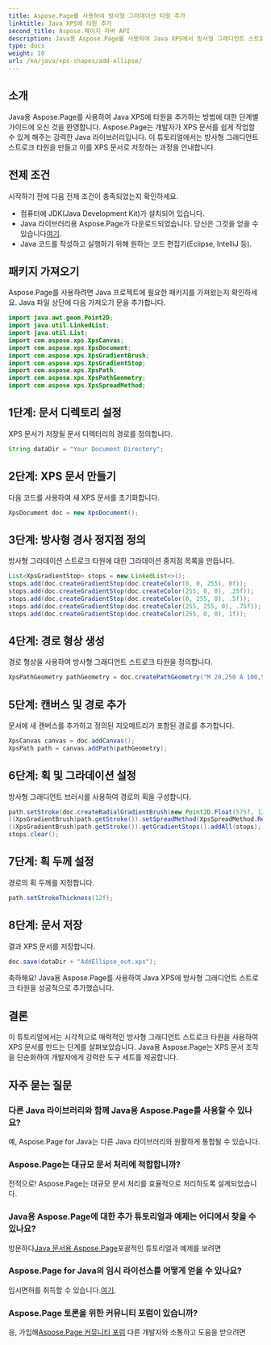 ```yaml
---
title: Aspose.Page를 사용하여 방사형 그라데이션 타원 추가
linktitle: Java XPS에 타원 추가
second_title: Aspose.페이지 자바 API
description: Java용 Aspose.Page를 사용하여 Java XPS에서 방사형 그래디언트 스트로크 타원을 추가하는 방법에 대한 단계별 가이드를 살펴보세요. 손쉽게 문서 작성 기능을 향상해 보세요.
type: docs
weight: 10
url: /ko/java/xps-shapes/add-ellipse/
---
```

## 소개
Java용 Aspose.Page를 사용하여 Java XPS에 타원을 추가하는 방법에 대한 단계별 가이드에 오신 것을 환영합니다. Aspose.Page는 개발자가 XPS 문서를 쉽게 작업할 수 있게 해주는 강력한 Java 라이브러리입니다. 이 튜토리얼에서는 방사형 그래디언트 스트로크 타원을 만들고 이를 XPS 문서로 저장하는 과정을 안내합니다.
## 전제 조건
시작하기 전에 다음 전제 조건이 충족되었는지 확인하세요.
- 컴퓨터에 JDK(Java Development Kit)가 설치되어 있습니다.
-  Java 라이브러리용 Aspose.Page가 다운로드되었습니다. 당신은 그것을 얻을 수 있습니다[여기](https://releases.aspose.com/page/java/).
- Java 코드를 작성하고 실행하기 위해 원하는 코드 편집기(Eclipse, IntelliJ 등).
## 패키지 가져오기
Aspose.Page를 사용하려면 Java 프로젝트에 필요한 패키지를 가져왔는지 확인하세요. Java 파일 상단에 다음 가져오기 문을 추가합니다.
```java
import java.awt.geom.Point2D;
import java.util.LinkedList;
import java.util.List;
import com.aspose.xps.XpsCanvas;
import com.aspose.xps.XpsDocument;
import com.aspose.xps.XpsGradientBrush;
import com.aspose.xps.XpsGradientStop;
import com.aspose.xps.XpsPath;
import com.aspose.xps.XpsPathGeometry;
import com.aspose.xps.XpsSpreadMethod;
```
## 1단계: 문서 디렉토리 설정
XPS 문서가 저장될 문서 디렉터리의 경로를 정의합니다.
```java
String dataDir = "Your Document Directory";
```
## 2단계: XPS 문서 만들기
다음 코드를 사용하여 새 XPS 문서를 초기화합니다.
```java
XpsDocument doc = new XpsDocument();
```
## 3단계: 방사형 경사 정지점 정의
방사형 그라데이션 스트로크 타원에 대한 그라데이션 중지점 목록을 만듭니다.
```java
List<XpsGradientStop> stops = new LinkedList<>();
stops.add(doc.createGradientStop(doc.createColor(0, 0, 255), 0f));
stops.add(doc.createGradientStop(doc.createColor(255, 0, 0), .25f));
stops.add(doc.createGradientStop(doc.createColor(0, 255, 0), .5f));
stops.add(doc.createGradientStop(doc.createColor(255, 255, 0), .75f));
stops.add(doc.createGradientStop(doc.createColor(255, 0, 0), 1f));
```
## 4단계: 경로 형상 생성
경로 형상을 사용하여 방사형 그래디언트 스트로크 타원을 정의합니다.
```java
XpsPathGeometry pathGeometry = doc.createPathGeometry("M 20,250 A 100,50 0 1 1 220,250 100,50 0 1 1 20,250");
```
## 5단계: 캔버스 및 경로 추가
문서에 새 캔버스를 추가하고 정의된 지오메트리가 포함된 경로를 추가합니다.
```java
XpsCanvas canvas = doc.addCanvas();
XpsPath path = canvas.addPath(pathGeometry);
```
## 6단계: 획 및 그라데이션 설정
방사형 그래디언트 브러시를 사용하여 경로의 획을 구성합니다.
```java
path.setStroke(doc.createRadialGradientBrush(new Point2D.Float(575f, 125f), new Point2D.Float(575f, 100f), 75f, 50f));
((XpsGradientBrush)path.getStroke()).setSpreadMethod(XpsSpreadMethod.Reflect);
((XpsGradientBrush)path.getStroke()).getGradientStops().addAll(stops);
stops.clear();
```
## 7단계: 획 두께 설정
경로의 획 두께를 지정합니다.
```java
path.setStrokeThickness(12f);
```
## 8단계: 문서 저장
결과 XPS 문서를 저장합니다.
```java
doc.save(dataDir + "AddEllipse_out.xps");
```
축하해요! Java용 Aspose.Page를 사용하여 Java XPS에 방사형 그래디언트 스트로크 타원을 성공적으로 추가했습니다.
## 결론
이 튜토리얼에서는 시각적으로 매력적인 방사형 그래디언트 스트로크 타원을 사용하여 XPS 문서를 만드는 단계를 살펴보았습니다. Java용 Aspose.Page는 XPS 문서 조작을 단순화하여 개발자에게 강력한 도구 세트를 제공합니다.
## 자주 묻는 질문
### 다른 Java 라이브러리와 함께 Java용 Aspose.Page를 사용할 수 있나요?
예, Aspose.Page for Java는 다른 Java 라이브러리와 원활하게 통합될 수 있습니다.
### Aspose.Page는 대규모 문서 처리에 적합합니까?
전적으로! Aspose.Page는 대규모 문서 처리를 효율적으로 처리하도록 설계되었습니다.
### Java용 Aspose.Page에 대한 추가 튜토리얼과 예제는 어디에서 찾을 수 있나요?
 방문하다[Java 문서용 Aspose.Page](https://reference.aspose.com/page/java/)포괄적인 튜토리얼과 예제를 보려면
### Aspose.Page for Java의 임시 라이선스를 어떻게 얻을 수 있나요?
 임시면허를 취득할 수 있습니다.[여기](https://purchase.aspose.com/temporary-license/).
### Aspose.Page 토론을 위한 커뮤니티 포럼이 있습니까?
 응, 가입해[Aspose.Page 커뮤니티 포럼](https://forum.aspose.com/c/page/39) 다른 개발자와 소통하고 도움을 받으려면